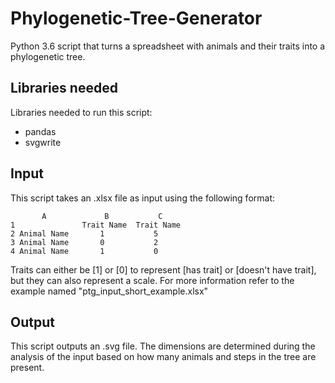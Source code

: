 # Phylogenetic-Tree-Generator
Python 3.6 script that turns a spreadsheet with animals and their traits into a phylogenetic tree.

## Libraries needed
Libraries needed to run this script:
- pandas
- svgwrite

## Input
This script takes an .xlsx file as input using the following format:

           A             B           C
    1               Trait Name  Trait Name
    2 Animal Name       1           5   
    3 Animal Name       0           2
    4 Animal Name       1           0
    
Traits can either be [1] or [0] to represent [has trait] or [doesn't have trait], but they can also represent a scale. For more information refer to the example named "ptg_input_short_example.xlsx"

## Output
This script outputs an .svg file. The dimensions are determined during the analysis of the input based on how many animals and steps in the tree are present.
